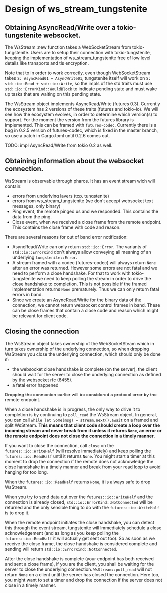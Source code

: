 # Design of ws_stream_tungstenite

## Obtaining AsyncRead/Write over a tokio-tungstenite websocket.

The WsStream::new function takes a WebSocketStream from tokio-tungstenite. Users are to setup their connection with tokio-tungstenite, keeping the implementation of ws_stream_tungstenite free of low level details like transports and tls encryption.

Note that to in order to work correctly, even though WebSocketStream takes `S: AsyncRead01 + AsyncWrite01`, tungstenite itself will work on `S: std::io::Read + std::io::Write`, so the impls of the std traits must use `std::io::ErrorKind::WouldBlock` to indicate pending state and must wake up tasks that are waiting on this pending state.

The WsStream object implements AsyncRead/Write (futures 0.3). Currently the ecosystem has 2 versions of these traits (futures and tokio-io). We will see how the ecosystem evolves, in order to determine which version(s) to support. For the moment the version from the futures library is implemented. This can be framed with `futures-codec`. Currently there is a bug in 0.2.5 version of futures-codec, which is fixed in the master branch, so use a patch in Cargo.toml until 0.2.6 comes out.

TODO: impl AsyncRead/Write from tokio 0.2 as well.

## Obtaining information about the websocket connection.

WsStream is observable through pharos. It has an event stream wich will contain:
- errors from underlying layers (tcp, tungstenite)
- errors from ws_stream_tungstenite (we don't accept websocket text messages, only binary)
- Ping event, the remote pinged us and we responded. This contains the data from the ping.
- Close event, when we received a close frame from the remote endpoint. This contains the close frame with code and reason.

There are several reasons for out of band error notification:
- AsyncRead/Write can only return `std::io::Error`. The variants of `std::io::ErrorKind` don't always allow conveying all meaning of an underlying `tungstenite::Error`.
- A stream framed with a codec (futures-codec) will always return `None` after an error was returned. However some errors are not fatal and we need to perform a close handshake. For that to work with tokio-tungstenite we need to keep polling the stream in order to drive the close handshake to completion. This is not possible if the framed implementation returns `None` prematurely. Thus we can only return fatal errors in band.
- Since we create an AsyncRead/Write for the binary data of the connection, we cannot return websocket control frames in band. These can be close frames that contain a close code and reason which might be relevant for client code.

## Closing the connection

The WsStream object takes ownership of the WebSocketSteam which in turn takes ownership of the underlying connection, so when dropping WsStream you close the underlying connection, which should only be done if:
- the websocket close handshake is complete (on the server), the client should wait for the server to close the underlying connection as defined by the websocket rfc (6455).
- a fatal error happened

Dropping the connection earlier will be considered a protocol error by the remote endpoint.

When a close handshake is in progress, the only way to drive it to completion is by continuing to `poll_read` the WsStream object. In general, you can call `while let Some(msg) = stream.next().await` on a framed and split WsStream. **This means that client code should create a loop over the incoming stream and never break from it unless it returns `None`, an error or the remote endpoint does not close the connection in a timely manner**.

If you want to close the connection, call `close` on the `futures::io::WriteHalf` (will resolve immediately) and keep polling the `futures::io::ReadHalf` until it returns `None`. You might start a timer at this moment to drop the connection if the remote does not acknowledge the close handshake in a timely manner and break from your read loop to avoid hanging for too long.

When the `futures::io::ReadHalf` returns `None`, it is always safe to drop WsStream.

When you try to send data out over the `futures::io::WriteHalf` and the connection is already closed, `std::io::ErrorKind::NotConnected` will be returned and the only sensible thing to do with the `futures::io::WriteHalf` is to drop it.

When the remote endpoint initiates the close handshake, you can detect this through the event stream, tungstenite will ìmmediately schedule a close acknowledgement (and as long as you keep polling the `futures::io::ReadHalf` it will actually get sent out too). So as soon as we receive the close frame, the close handshake is considered complete and sending will return `std::io::ErrorKind::NotConnected`.

After the close handshake is complete (your endpoint has both received and sent a close frame), if you are the client, you shall be waiting for the server to close the underlying connection. `WsStream::poll_read` will not return `None` on a client until the server has closed the connection. Here too, you might want to set a timer and drop the connection if the server does not close in a timely manner.

